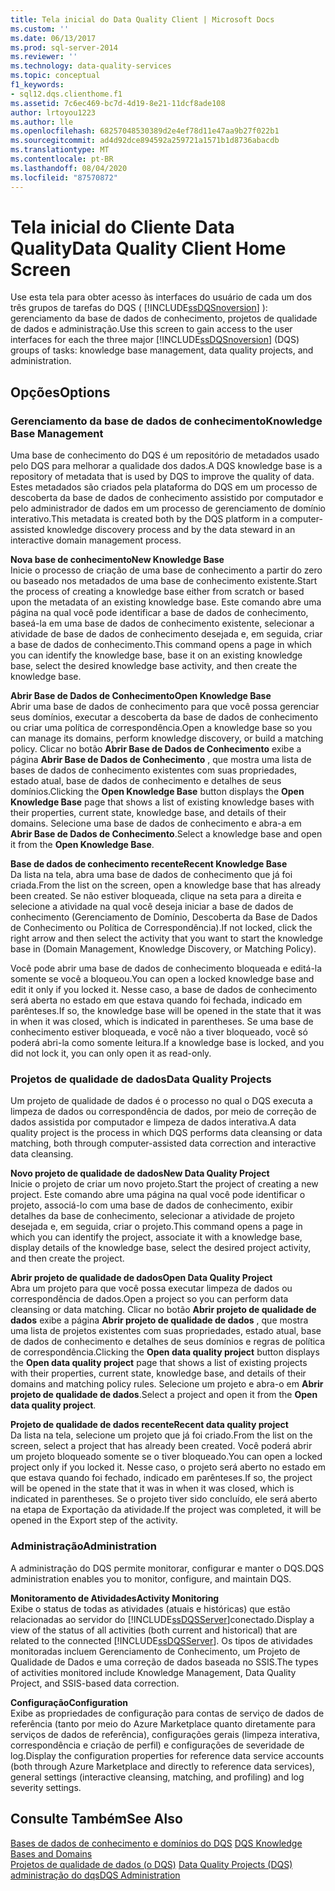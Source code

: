 ```yaml
---
title: Tela inicial do Data Quality Client | Microsoft Docs
ms.custom: ''
ms.date: 06/13/2017
ms.prod: sql-server-2014
ms.reviewer: ''
ms.technology: data-quality-services
ms.topic: conceptual
f1_keywords:
- sql12.dqs.clienthome.f1
ms.assetid: 7c6ec469-bc7d-4d19-8e21-11dcf8ade108
author: lrtoyou1223
ms.author: lle
ms.openlocfilehash: 68257048530389d2e4ef78d11e47aa9b27f022b1
ms.sourcegitcommit: ad4d92dce894592a259721a1571b1d8736abacdb
ms.translationtype: MT
ms.contentlocale: pt-BR
ms.lasthandoff: 08/04/2020
ms.locfileid: "87570872"
---
```

# <a name="data-quality-client-home-screen"></a><span data-ttu-id="5d2e8-102">Tela inicial do Cliente Data Quality</span><span class="sxs-lookup"><span data-stu-id="5d2e8-102">Data Quality Client Home Screen</span></span>
  <span data-ttu-id="5d2e8-103">Use esta tela para obter acesso às interfaces do usuário de cada um dos três grupos de tarefas do DQS ( [!INCLUDE[ssDQSnoversion](../includes/ssdqsnoversion-md.md)] ): gerenciamento da base de dados de conhecimento, projetos de qualidade de dados e administração.</span><span class="sxs-lookup"><span data-stu-id="5d2e8-103">Use this screen to gain access to the user interfaces for each the three major [!INCLUDE[ssDQSnoversion](../includes/ssdqsnoversion-md.md)] (DQS) groups of tasks: knowledge base management, data quality projects, and administration.</span></span>  
  
## <a name="options"></a><span data-ttu-id="5d2e8-104">Opções</span><span class="sxs-lookup"><span data-stu-id="5d2e8-104">Options</span></span>  
  
### <a name="knowledge-base-management"></a><span data-ttu-id="5d2e8-105">Gerenciamento da base de dados de conhecimento</span><span class="sxs-lookup"><span data-stu-id="5d2e8-105">Knowledge Base Management</span></span>  
 <span data-ttu-id="5d2e8-106">Uma base de conhecimento do DQS é um repositório de metadados usado pelo DQS para melhorar a qualidade dos dados.</span><span class="sxs-lookup"><span data-stu-id="5d2e8-106">A DQS knowledge base is a repository of metadata that is used by DQS to improve the quality of data.</span></span> <span data-ttu-id="5d2e8-107">Estes metadados são criados pela plataforma do DQS em um processo de descoberta da base de dados de conhecimento assistido por computador e pelo administrador de dados em um processo de gerenciamento de domínio interativo.</span><span class="sxs-lookup"><span data-stu-id="5d2e8-107">This metadata is created both by the DQS platform in a computer-assisted knowledge discovery process and by the data steward in an interactive domain management process.</span></span>  
  
 <span data-ttu-id="5d2e8-108">**Nova base de conhecimento**</span><span class="sxs-lookup"><span data-stu-id="5d2e8-108">**New Knowledge Base**</span></span>  
 <span data-ttu-id="5d2e8-109">Inicie o processo de criação de uma base de conhecimento a partir do zero ou baseado nos metadados de uma base de conhecimento existente.</span><span class="sxs-lookup"><span data-stu-id="5d2e8-109">Start the process of creating a knowledge base either from scratch or based upon the metadata of an existing knowledge base.</span></span> <span data-ttu-id="5d2e8-110">Este comando abre uma página na qual você pode identificar a base de dados de conhecimento, baseá-la em uma base de dados de conhecimento existente, selecionar a atividade de base de dados de conhecimento desejada e, em seguida, criar a base de dados de conhecimento.</span><span class="sxs-lookup"><span data-stu-id="5d2e8-110">This command opens a page in which you can identify the knowledge base, base it on an existing knowledge base, select the desired knowledge base activity, and then create the knowledge base.</span></span>  
  
 <span data-ttu-id="5d2e8-111">**Abrir Base de Dados de Conhecimento**</span><span class="sxs-lookup"><span data-stu-id="5d2e8-111">**Open Knowledge Base**</span></span>  
 <span data-ttu-id="5d2e8-112">Abrir uma base de dados de conhecimento para que você possa gerenciar seus domínios, executar a descoberta da base de dados de conhecimento ou criar uma política de correspondência.</span><span class="sxs-lookup"><span data-stu-id="5d2e8-112">Open a knowledge base so you can manage its domains, perform knowledge discovery, or build a matching policy.</span></span> <span data-ttu-id="5d2e8-113">Clicar no botão **Abrir Base de Dados de Conhecimento** exibe a página **Abrir Base de Dados de Conhecimento** , que mostra uma lista de bases de dados de conhecimento existentes com suas propriedades, estado atual, base de dados de conhecimento e detalhes de seus domínios.</span><span class="sxs-lookup"><span data-stu-id="5d2e8-113">Clicking the **Open Knowledge Base** button displays the **Open Knowledge Base** page that shows a list of existing knowledge bases with their properties, current state, knowledge base, and details of their domains.</span></span> <span data-ttu-id="5d2e8-114">Selecione uma base de dados de conhecimento e abra-a em **Abrir Base de Dados de Conhecimento**.</span><span class="sxs-lookup"><span data-stu-id="5d2e8-114">Select a knowledge base and open it from the **Open Knowledge Base**.</span></span>  
  
 <span data-ttu-id="5d2e8-115">**Base de dados de conhecimento recente**</span><span class="sxs-lookup"><span data-stu-id="5d2e8-115">**Recent Knowledge Base**</span></span>  
 <span data-ttu-id="5d2e8-116">Da lista na tela, abra uma base de dados de conhecimento que já foi criada.</span><span class="sxs-lookup"><span data-stu-id="5d2e8-116">From the list on the screen, open a knowledge base that has already been created.</span></span> <span data-ttu-id="5d2e8-117">Se não estiver bloqueada, clique na seta para a direita e selecione a atividade na qual você deseja iniciar a base de dados de conhecimento (Gerenciamento de Domínio, Descoberta da Base de Dados de Conhecimento ou Política de Correspondência).</span><span class="sxs-lookup"><span data-stu-id="5d2e8-117">If not locked, click the right arrow and then select the activity that you want to start the knowledge base in (Domain Management, Knowledge Discovery, or Matching Policy).</span></span>  
  
 <span data-ttu-id="5d2e8-118">Você pode abrir uma base de dados de conhecimento bloqueada e editá-la somente se você a bloqueou.</span><span class="sxs-lookup"><span data-stu-id="5d2e8-118">You can open a locked knowledge base and edit it only if you locked it.</span></span> <span data-ttu-id="5d2e8-119">Nesse caso, a base de dados de conhecimento será aberta no estado em que estava quando foi fechada, indicado em parênteses.</span><span class="sxs-lookup"><span data-stu-id="5d2e8-119">If so, the knowledge base will be opened in the state that it was in when it was closed, which is indicated in parentheses.</span></span> <span data-ttu-id="5d2e8-120">Se uma base de conhecimento estiver bloqueada, e você não a tiver bloqueado, você só poderá abri-la como somente leitura.</span><span class="sxs-lookup"><span data-stu-id="5d2e8-120">If a knowledge base is locked, and you did not lock it, you can only open it as read-only.</span></span>  
  
### <a name="data-quality-projects"></a><span data-ttu-id="5d2e8-121">Projetos de qualidade de dados</span><span class="sxs-lookup"><span data-stu-id="5d2e8-121">Data Quality Projects</span></span>  
 <span data-ttu-id="5d2e8-122">Um projeto de qualidade de dados é o processo no qual o DQS executa a limpeza de dados ou correspondência de dados, por meio de correção de dados assistida por computador e limpeza de dados interativa.</span><span class="sxs-lookup"><span data-stu-id="5d2e8-122">A data quality project is the process in which DQS performs data cleansing or data matching, both through computer-assisted data correction and interactive data cleansing.</span></span>  
  
 <span data-ttu-id="5d2e8-123">**Novo projeto de qualidade de dados**</span><span class="sxs-lookup"><span data-stu-id="5d2e8-123">**New Data Quality Project**</span></span>  
 <span data-ttu-id="5d2e8-124">Inicie o projeto de criar um novo projeto.</span><span class="sxs-lookup"><span data-stu-id="5d2e8-124">Start the project of creating a new project.</span></span> <span data-ttu-id="5d2e8-125">Este comando abre uma página na qual você pode identificar o projeto, associá-lo com uma base de dados de conhecimento, exibir detalhes da base de conhecimento, selecionar a atividade de projeto desejada e, em seguida, criar o projeto.</span><span class="sxs-lookup"><span data-stu-id="5d2e8-125">This command opens a page in which you can identify the project, associate it with a knowledge base, display details of the knowledge base, select the desired project activity, and then create the project.</span></span>  
  
 <span data-ttu-id="5d2e8-126">**Abrir projeto de qualidade de dados**</span><span class="sxs-lookup"><span data-stu-id="5d2e8-126">**Open Data Quality Project**</span></span>  
 <span data-ttu-id="5d2e8-127">Abra um projeto para que você possa executar limpeza de dados ou correspondência de dados.</span><span class="sxs-lookup"><span data-stu-id="5d2e8-127">Open a project so you can perform data cleansing or data matching.</span></span> <span data-ttu-id="5d2e8-128">Clicar no botão **Abrir projeto de qualidade de dados** exibe a página **Abrir projeto de qualidade de dados** , que mostra uma lista de projetos existentes com suas propriedades, estado atual, base de dados de conhecimento e detalhes de seus domínios e regras de política de correspondência.</span><span class="sxs-lookup"><span data-stu-id="5d2e8-128">Clicking the **Open data quality project** button displays the **Open data quality project** page that shows a list of existing projects with their properties, current state, knowledge base, and details of their domains and matching policy rules.</span></span> <span data-ttu-id="5d2e8-129">Selecione um projeto e abra-o em **Abrir projeto de qualidade de dados**.</span><span class="sxs-lookup"><span data-stu-id="5d2e8-129">Select a project and open it from the **Open data quality project**.</span></span>  
  
 <span data-ttu-id="5d2e8-130">**Projeto de qualidade de dados recente**</span><span class="sxs-lookup"><span data-stu-id="5d2e8-130">**Recent data quality project**</span></span>  
 <span data-ttu-id="5d2e8-131">Da lista na tela, selecione um projeto que já foi criado.</span><span class="sxs-lookup"><span data-stu-id="5d2e8-131">From the list on the screen, select a project that has already been created.</span></span> <span data-ttu-id="5d2e8-132">Você poderá abrir um projeto bloqueado somente se o tiver bloqueado.</span><span class="sxs-lookup"><span data-stu-id="5d2e8-132">You can open a locked project only if you locked it.</span></span> <span data-ttu-id="5d2e8-133">Nesse caso, o projeto será aberto no estado em que estava quando foi fechado, indicado em parênteses.</span><span class="sxs-lookup"><span data-stu-id="5d2e8-133">If so, the project will be opened in the state that it was in when it was closed, which is indicated in parentheses.</span></span> <span data-ttu-id="5d2e8-134">Se o projeto tiver sido concluído, ele será aberto na etapa de Exportação da atividade.</span><span class="sxs-lookup"><span data-stu-id="5d2e8-134">If the project was completed, it will be opened in the Export step of the activity.</span></span>  
  
### <a name="administration"></a><span data-ttu-id="5d2e8-135">Administração</span><span class="sxs-lookup"><span data-stu-id="5d2e8-135">Administration</span></span>  
 <span data-ttu-id="5d2e8-136">A administração do DQS permite monitorar, configurar e manter o DQS.</span><span class="sxs-lookup"><span data-stu-id="5d2e8-136">DQS administration enables you to monitor, configure, and maintain DQS.</span></span>  
  
 <span data-ttu-id="5d2e8-137">**Monitoramento de Atividades**</span><span class="sxs-lookup"><span data-stu-id="5d2e8-137">**Activity Monitoring**</span></span>  
 <span data-ttu-id="5d2e8-138">Exibe o status de todas as atividades (atuais e históricas) que estão relacionadas ao servidor do [!INCLUDE[ssDQSServer](../includes/ssdqsserver-md.md)]conectado.</span><span class="sxs-lookup"><span data-stu-id="5d2e8-138">Display a view of the status of all activities (both current and historical) that are related to the connected [!INCLUDE[ssDQSServer](../includes/ssdqsserver-md.md)].</span></span> <span data-ttu-id="5d2e8-139">Os tipos de atividades monitoradas incluem Gerenciamento de Conhecimento, um Projeto de Qualidade de Dados e uma correção de dados baseada no SSIS.</span><span class="sxs-lookup"><span data-stu-id="5d2e8-139">The types of activities monitored include Knowledge Management, Data Quality Project, and SSIS-based data correction.</span></span>  
  
 <span data-ttu-id="5d2e8-140">**Configuração**</span><span class="sxs-lookup"><span data-stu-id="5d2e8-140">**Configuration**</span></span>  
 <span data-ttu-id="5d2e8-141">Exibe as propriedades de configuração para contas de serviço de dados de referência (tanto por meio do Azure Marketplace quanto diretamente para serviços de dados de referência), configurações gerais (limpeza interativa, correspondência e criação de perfil) e configurações de severidade de log.</span><span class="sxs-lookup"><span data-stu-id="5d2e8-141">Display the configuration properties for reference data service accounts (both through Azure Marketplace and directly to reference data services), general settings (interactive cleansing, matching, and profiling) and log severity settings.</span></span>  
  
## <a name="see-also"></a><span data-ttu-id="5d2e8-142">Consulte Também</span><span class="sxs-lookup"><span data-stu-id="5d2e8-142">See Also</span></span>  
 <span data-ttu-id="5d2e8-143">[Bases de dados de conhecimento e domínios do DQS](../../2014/data-quality-services/dqs-knowledge-bases-and-domains.md) </span><span class="sxs-lookup"><span data-stu-id="5d2e8-143">[DQS Knowledge Bases and Domains](../../2014/data-quality-services/dqs-knowledge-bases-and-domains.md) </span></span>  
 <span data-ttu-id="5d2e8-144">[Projetos de qualidade de dados &#40;o DQS&#41;](../../2014/data-quality-services/data-quality-projects-dqs.md) </span><span class="sxs-lookup"><span data-stu-id="5d2e8-144">[Data Quality Projects &#40;DQS&#41;](../../2014/data-quality-services/data-quality-projects-dqs.md) </span></span>  
 [<span data-ttu-id="5d2e8-145">administração do dqs</span><span class="sxs-lookup"><span data-stu-id="5d2e8-145">DQS Administration</span></span>](../../2014/data-quality-services/dqs-administration.md)  
  
  
